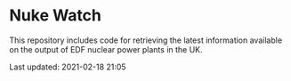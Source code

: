 # Nuke Watch

This repository includes code for retrieving the latest information available on the output of EDF nuclear power plants in the UK.

Last updated: 2021-02-18 21:05